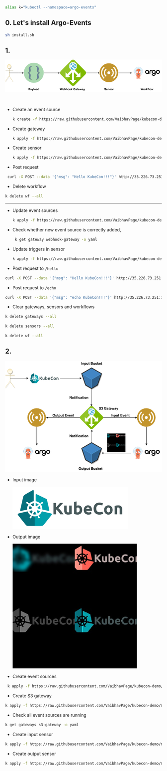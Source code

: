 ```bash
alias k="kubectl --namespace=argo-events"
```

## 0. Let's install Argo-Events
```bash
sh install.sh
```

## 1. 

![](webhook-demo.png)

<br/>

- Create an event source
    ```bash
    k create -f https://raw.githubusercontent.com/VaibhavPage/kubecon-demo/master/demo1/gateway/webhook-gateway.yaml
    ```
 
- Create gateway
    ```bash
    k apply -f https://raw.githubusercontent.com/VaibhavPage/kubecon-demo/master/demo1/gateway/webhook-gateway-configmap.yaml
    ```

- Create sensor
    ```bash
    k apply -f https://raw.githubusercontent.com/VaibhavPage/kubecon-demo/master/demo1/sensor/webhook-sensor.yaml
    ```
    
 - Post request
 ```bash
  curl -X POST --data '{"msg": "Hello KubeCon!!!"}' http://35.226.73.251:12000/hello
 ```   
 
 - Delete workflow
  ```bash
  k delete wf --all
  ```   

 ---
  
 - Update event sources
    ```bash
    k apply -f https://raw.githubusercontent.com/VaibhavPage/kubecon-demo/master/demo1/gateway/webhook-gateway-configmap-updated.yaml
    ```

 - Check whether new event source is correctly added,
   ```bash
    k get gateway webhook-gateway -o yaml
    ``` 

 - Update triggers in sensor
    ```bash
    k apply -f https://raw.githubusercontent.com/VaibhavPage/kubecon-demo/master/demo1/sensor/webhook-sensor-updated.yaml
    ```
    
 - Post request to `/hello`
 ```bash
 curl -X POST --data '{"msg": "Hello KubeCon!!!"}' http://35.226.73.251:12000/hello
 ```
 
 - Post request to `/echo`
 ```bash
 curl -X POST --data '{"msg": "echo KubeCon!!!"}' http://35.226.73.251:12000/echo
 ```
 
 - Clear gateways, sensors and workflows
 ```bash
 k delete gateways --all
 ```
 ```bash
 k delete sensors --all
 ```
 ```bash
 k delete wf --all
 ```

## 2.

 ![](S3-demo.png)

 - Input image
 
    ![](kubelogo-wide.png)
 
 - Output image
 
    ![](output.jpg)
  
 - Create event sources
 ```bash
  k apply -f https://raw.githubusercontent.com/VaibhavPage/kubecon-demo/master/demo2/gateway/s3-gateway-configmap.yaml
 ```
 
 - Create S3 gateway
 ```bash
 k apply -f https://raw.githubusercontent.com/VaibhavPage/kubecon-demo/master/demo2/gateway/s3-gateway.yaml
 ```
 
 - Check all event sources are running 
 ```bash
 k get gateways s3-gateway -o yaml
 ```
 
 - Create input sensor
 ```bash
 k apply -f https://raw.githubusercontent.com/VaibhavPage/kubecon-demo/master/demo2/sensor/s3-input-sensor.yaml
 ```
 
 - Create output sensor
 ```bash
 k apply -f https://raw.githubusercontent.com/VaibhavPage/kubecon-demo/master/demo2/sensor/s3-output-sensor.yaml
 ```

